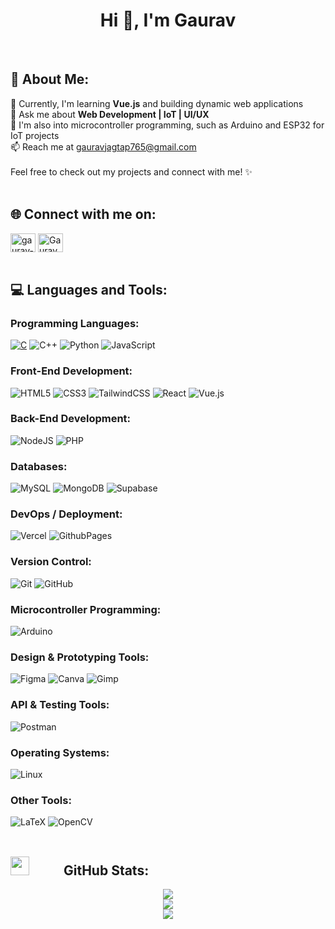 # <h1 align="center">Hi 👋, I'm Gaurav</h1>
<br>

## 💫 About Me:
🔭 Currently, I'm learning **Vue.js** and building dynamic web applications <br>
💬 Ask me about **Web Development | IoT | UI/UX** <br>
🔧 I'm also into microcontroller programming, such as Arduino and ESP32 for IoT projects <br>
📫 Reach me at gauravjagtap765@gmail.com <br><br>
Feel free to check out my projects and connect with me! ✨
<br><br>

## 🌐 Connect with me on:
<a href="https://linkedin.com/in/gaurav-jagtap-210738259" target="blank"><img align="center" src="https://raw.githubusercontent.com/rahuldkjain/github-profile-readme-generator/master/src/images/icons/Social/linked-in-alt.svg" alt="gaurav-jagtap-210738259" height="30" width="40" /></a>
<a href="https://twitter.com/GauravJagtap04" target="blank"><img align="center" src="https://raw.githubusercontent.com/rahuldkjain/github-profile-readme-generator/master/src/images/icons/Social/twitter.svg" alt="GauravJagtap04" height="30" width="40" /></a>
<br><br>

## 💻 Languages and Tools:

### Programming Languages:
<a href="https://www.w3schools.com/c">![C](https://img.shields.io/badge/c-%2300599C.svg?style=for-the-badge&logo=c&logoColor=white)</a> ![C++](https://img.shields.io/badge/c++-%2300599C.svg?style=for-the-badge&logo=c%2B%2B&logoColor=white) ![Python](https://img.shields.io/badge/python-3670A0?style=for-the-badge&logo=python&logoColor=ffdd54) ![JavaScript](https://img.shields.io/badge/javascript-%23323330.svg?style=for-the-badge&logo=javascript&logoColor=%23F7DF1E)

### Front-End Development:
![HTML5](https://img.shields.io/badge/html5-%23E34F26.svg?style=for-the-badge&logo=html5&logoColor=white) ![CSS3](https://img.shields.io/badge/css3-%231572B6.svg?style=for-the-badge&logo=css3&logoColor=white) ![TailwindCSS](https://img.shields.io/badge/tailwindcss-%2338B2AC.svg?style=for-the-badge&logo=tailwind-css&logoColor=white) ![React](https://img.shields.io/badge/react-%2320232a.svg?style=for-the-badge&logo=react&logoColor=%2361DAFB) ![Vue.js](https://img.shields.io/badge/vue.js-%2335495e.svg?style=for-the-badge&logo=vuedotjs&logoColor=%234FC08D)

### Back-End Development:
![NodeJS](https://img.shields.io/badge/node.js-6DA55F?style=for-the-badge&logo=node.js&logoColor=white) ![PHP](https://img.shields.io/badge/php-%23777BB4.svg?style=for-the-badge&logo=php&logoColor=white)

### Databases:
![MySQL](https://img.shields.io/badge/mysql-4479A1.svg?style=for-the-badge&logo=mysql&logoColor=white) ![MongoDB](https://img.shields.io/badge/MongoDB-%234ea94b.svg?style=for-the-badge&logo=mongodb&logoColor=white) ![Supabase](https://img.shields.io/badge/Supabase-3ECF8E?style=for-the-badge&logo=supabase&logoColor=white)

### DevOps / Deployment:
![Vercel](https://img.shields.io/badge/vercel-%23000000.svg?style=for-the-badge&logo=vercel&logoColor=white) ![GithubPages](https://img.shields.io/badge/github%20pages-121013?style=for-the-badge&logo=github&logoColor=white)

### Version Control:
![Git](https://img.shields.io/badge/git-%23F05033.svg?style=for-the-badge&logo=git&logoColor=white) ![GitHub](https://img.shields.io/badge/github-%23121011.svg?style=for-the-badge&logo=github&logoColor=white)

### Microcontroller Programming:
![Arduino](https://img.shields.io/badge/-Arduino-00979D?style=for-the-badge&logo=Arduino&logoColor=white) 

### Design & Prototyping Tools:
![Figma](https://img.shields.io/badge/figma-%23F24E1E.svg?style=for-the-badge&logo=figma&logoColor=white) ![Canva](https://img.shields.io/badge/Canva-%2300C4CC.svg?style=for-the-badge&logo=Canva&logoColor=white) ![Gimp](https://img.shields.io/badge/Gimp-657D8B?style=for-the-badge&logo=gimp&logoColor=FFFFFF)

### API & Testing Tools:
![Postman](https://img.shields.io/badge/Postman-FF6C37?style=for-the-badge&logo=postman&logoColor=white)

### Operating Systems: 
![Linux](https://img.shields.io/badge/Linux-FCC624?style=for-the-badge&logo=linux&logoColor=black)

### Other Tools:
![LaTeX](https://img.shields.io/badge/latex-%23008080.svg?style=for-the-badge&logo=latex&logoColor=white) ![OpenCV](https://img.shields.io/badge/opencv-%23white.svg?style=for-the-badge&logo=opencv&logoColor=white)
<br><br>

## <img src="https://media.giphy.com/media/iY8CRBdQXODJSCERIr/giphy.gif" width="30" height="30" style="margin-right: 50px;"> GitHub Stats:
<div align="center"> 

![](https://github-readme-stats.vercel.app/api?username=GauravJagtap04&theme=highcontrast&hide_border=true&include_all_commits=false&count_private=true)<br/>
![](https://github-readme-streak-stats.herokuapp.com/?user=GauravJagtap04&theme=highcontrast&hide_border=true)<br/>
![](https://github-readme-stats.vercel.app/api/top-langs/?username=GauravJagtap04&theme=highcontrast&hide_border=true&include_all_commits=false&count_private=true&layout=compact)
</div>

<!-- Proudly created with GPRM ( https://gprm.itsvg.in ) -->

